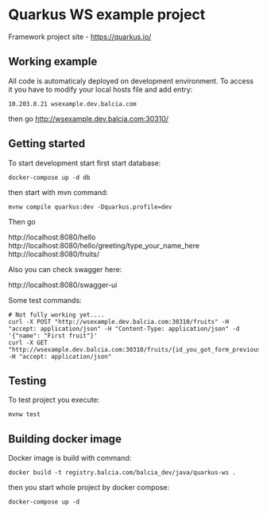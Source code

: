 # Quarkus WS example project

Framework project site - https://quarkus.io/

## Working example

All code is automaticaly deployed on development environment.
To access it you have to modify your local hosts file and add entry:

```shell script
10.203.8.21 wsexample.dev.balcia.com
```

then go http://wsexample.dev.balcia.com:30310/

## Getting started

To start development start first start database:

```shell script
docker-compose up -d db
```

then start with mvn command:

```shell script
mvnw compile quarkus:dev -Dquarkus.profile=dev
```

Then go 

http://localhost:8080/hello
http://localhost:8080/hello/greeting/type_your_name_here
http://localhost:8080/fruits/

Also you can check swagger here:

http://localhost:8080/swagger-ui

Some test commands:

```shell script
# Not fully working yet....
curl -X POST "http://wsexample.dev.balcia.com:30310/fruits" -H "accept: application/json" -H "Content-Type: application/json" -d '{"name": "First fruit"}'
curl -X GET "http://wsexample.dev.balcia.com:30310/fruits/{id_you_got_form_previous}" -H "accept: application/json"
```

## Testing

To test project you execute:

```shell script
mvnw test
```

## Building docker image

Docker image is build with command:

```shell script
docker build -t registry.balcia.com/balcia_dev/java/quarkus-ws .
```

then you start whole project by docker compose:

```shell script
docker-compose up -d
```
